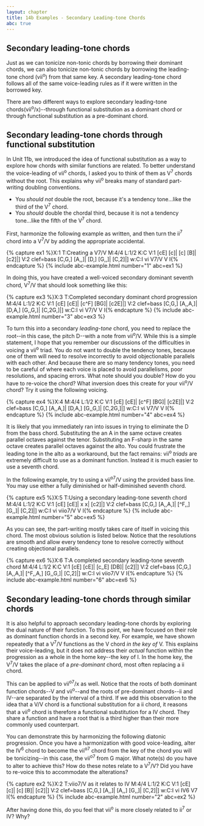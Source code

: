 ```yaml
---
layout: chapter
title: 14b Examples - Secondary Leading-tone Chords
abc: true
---
```


## Secondary leading-tone chords

Just as we can tonicize non-tonic chords by borrowing their dominant chords, we can also tonicize non-tonic chords by borrowing the leading-tone chord (vii<sup>o</sup>) from that same key. A secondary leading-tone chord follows all of the same voice-leading rules as if it were written in the borrowed key.

There are two different ways to explore secondary leading-tone chords(vii<sup>o</sup>/x)--through functional substitution as a dominant chord or through functional substitution as a pre-dominant chord.

## Secondary leading-tone chords through functional substitution

In Unit 11b, we introduced the idea of functional substitution as a way to explore how chords with similar functions are related. To better understand the voice-leading of vii<sup>o</sup> chords, I asked you to think of them as V<sup>7</sup> chords without the root. This explains why vii<sup>o</sup> breaks many of standard part-writing doubling conventions.
- You *should not* double the root, because it's a tendency tone...like the third of the V<sup>7</sup> chord.
- You *should* double the chordal third, because it is not a tendency tone...like the fifth of the V<sup>7</sup> chord.

First, harmonize the following example as written, and then turn the ii<sup>7</sup> chord into a V<sup>7</sup>/V by adding the appropriate accidental.

{% capture ex1 %}X:1
T:Creating a V7/V
M:4/4
L:1/2
K:C
V:1
[cE] [c]| [c] [B]| [c2]|]
V:2 clef=bass
[C,G,] [A,,]| [D,] [G,,]| [C,2]|]
w:C:I vi V7/V V I{% endcapture %}
{% include abc-example.html number="1" abc=ex1 %}

In doing this, you have created a well-voiced secondary dominant seventh chord, V<sup>7</sup>/V that should look something like this:

{% capture ex3 %}X:3
T:Completed secondary dominant chord progression
M:4/4
L:1/2
K:C
V:1
[cE] [cE]| [c^F] [BG]| [c2E]|]
V:2 clef=bass
[C,G,] [A,,A,]| [D,A,] [G,,G,]| [C,2G,]|]
w:C:I vi V7/V V I{% endcapture %}
{% include abc-example.html number="3" abc=ex3 %}

To turn this into a secondary *leading-tone* chord, you need to replace the root--in this case, the pitch D--with a note from vii<sup>o</sup>/V. While this is a simple statement, I hope that you remember our discussions of the difficulties in voicing a vii<sup>o</sup> triad. You do not want to double the tendency tones, because one of them will need to resolve incorrectly to avoid objectionable parallels with each other. And because there are so many tendency tones, you need to be careful of where each voice is placed to avoid parallelisms, poor resolutions, and spacing errors. What note should you double? How do you have to re-voice the chord? What inversion does this create for your vii<sup>o</sup>/V chord? Try it using the following voicing.

{% capture ex4 %}X:4
M:4/4
L:1/2
K:C
V:1
[cE] [cE]| [c^F] [BG]| [c2E]|]
V:2 clef=bass
[C,G,] [A,,A,]| [D,A,] [G,,G,]| [C,2G,]|]
w:C:I vi V7/V V I{% endcapture %}
{% include abc-example.html number="4" abc=ex4 %}

It is likely that you immediately ran into issues in trying to eliminate the D from the bass chord. Substituting the an A in the same octave creates parallel octaves against the tenor. Substituting an F-sharp in the same octave creates parallel octaves against the alto. You could frustrate the leading tone in the alto as a workaround, but the fact remains: vii<sup>o</sup> *triads* are extremely difficult to use as a dominant function. Instead it is much easier to use a seventh chord. 

In the following example, try to using a vii<sup>o7</sup>/V using the provided bass line. You may use either a fully diminished or half-diminished seventh chord. 

{% capture ex5 %}X:5
T:Using a secondary leading-tone seventh chord
M:4/4
L:1/2
K:C
V:1
[cE] [cE]| x x| [c2]|]
V:2 clef=bass
[C,G,] [A,,A,]| [^F,,] [G,,]| [C,2]|]
w:C:I vi viio7/V V I{% endcapture %}
{% include abc-example.html number="5" abc=ex5 %}

As you can see, the part-writing mostly takes care of itself in voicing this chord. The most obvious solution is listed below. Notice that the resolutions are smooth and allow every tendency tone to resolve correctly without creating objectional parallels.

{% capture ex6 %}X:6
T:A completed secondary leading-tone seventh chord
M:4/4
L:1/2
K:C
V:1
[cE] [cE]| [c_E] [DB]| [c2]|]
V:2 clef=bass
[C,G,] [A,,A,]| [^F,,A,] [G,,G,]| [C,2]|]
w:C:I vi viio7/V V I{% endcapture %}
{% include abc-example.html number="6" abc=ex6 %}

## Secondary leading-tone chords through similar chords

It is also helpful to approach secondary leading-tone chords by exploring the dual nature of their function. To this point, we have focused on their role as dominant function chords in a second key. For example, we have shown repeatedly that a V<sup>7</sup>/V functions as the V chord *in the key of* V. This explains their voice-leading, but it does not address their *actual* function within the progression as a whole in the home key--the key of I. In the home key, the V<sup>7</sup>/V takes the place of a *pre-dominant* chord, most often replacing a ii chord.

This can be applied to vii<sup>o7</sup>/x as well. Notice that the roots of both dominant function chords--V and vii<sup>o</sup>--and the roots of pre-dominant chords--ii and IV--are separated by the interval of a third. If we add this observation to the idea that a V/V chord is a functional substitution for a ii chord, it reasons that a vii<sup>o</sup> chord is therefore a functional substitution for a IV chord. They share a function and have a root that is a third higher than their more commonly used counterpart.

You can demonstrate this by harmonizing the following diatonic progression. Once you have a harmonization with good voice-leading, alter the IV<sup>6</sup> chord to become the vii<sup>o7</sup> chord from the key of the chord you will be tonicizing--in this case, the vii<sup>o7</sup> from G major. What note(s) do you have to alter to achieve this? How do these notes relate to a V<sup>7</sup>/V? Did you have to re-voice this to accommodate the alterations?

{% capture ex2 %}X:2
T:viio7/V as it relates to IV
M:4/4
L:1/2
K:C
V:1
[cE] [c]| [c] [B]| [c2]|]
V:2 clef=bass
[C,G,] [A,,]| [A,,] [G,,]| [C,2]|]
w:C:I vi IV6 V7 I{% endcapture %}
{% include abc-example.html number="2" abc=ex2 %}

After having done this, do you feel that vii<sup>o</sup> is more closely related to ii<sup>7</sup> or IV? Why?

